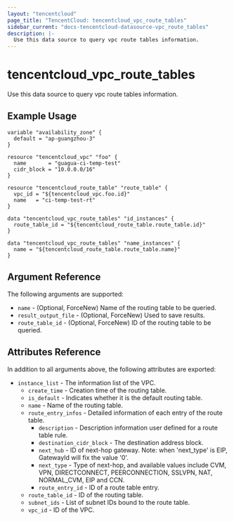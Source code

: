 ```yaml
---
layout: "tencentcloud"
page_title: "TencentCloud: tencentcloud_vpc_route_tables"
sidebar_current: "docs-tencentcloud-datasource-vpc_route_tables"
description: |-
  Use this data source to query vpc route tables information.
---
```


# tencentcloud_vpc_route_tables

Use this data source to query vpc route tables information.

## Example Usage

```hcl
variable "availability_zone" {
  default = "ap-guangzhou-3"
}

resource "tencentcloud_vpc" "foo" {
  name       = "guagua-ci-temp-test"
  cidr_block = "10.0.0.0/16"
}

resource "tencentcloud_route_table" "route_table" {
  vpc_id = "${tencentcloud_vpc.foo.id}"
  name   = "ci-temp-test-rt"
}

data "tencentcloud_vpc_route_tables" "id_instances" {
  route_table_id = "${tencentcloud_route_table.route_table.id}"
}

data "tencentcloud_vpc_route_tables" "name_instances" {
  name = "${tencentcloud_route_table.route_table.name}"
}
```

## Argument Reference

The following arguments are supported:

* `name` - (Optional, ForceNew) Name of the routing table to be queried.
* `result_output_file` - (Optional, ForceNew) Used to save results.
* `route_table_id` - (Optional, ForceNew) ID of the routing table to be queried.

## Attributes Reference

In addition to all arguments above, the following attributes are exported:

* `instance_list` - The information list of the VPC.
  * `create_time` - Creation time of the routing table.
  * `is_default` - Indicates whether it is the default routing table.
  * `name` - Name of the routing table.
  * `route_entry_infos` - Detailed information of each entry of the route table.
    * `description` - Description information user defined for a route table rule.
    * `destination_cidr_block` - The destination address block.
    * `next_hub` - ID of next-hop gateway. Note: when 'next_type' is EIP, GatewayId will fix the value '0'.
    * `next_type` - Type of next-hop, and available values include CVM, VPN, DIRECTCONNECT, PEERCONNECTION, SSLVPN, NAT, NORMAL_CVM, EIP and CCN.
    * `route_entry_id` - ID of a route table entry.
  * `route_table_id` - ID of the routing table.
  * `subnet_ids` - List of subnet IDs bound to the route table.
  * `vpc_id` - ID of the VPC.


